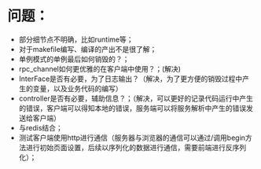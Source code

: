 # 问题：

* 部分细节点不明确，比如runtime等；
* 对于makefile编写、编译的产出不是很了解；
* 单例模式的单例最后如何销毁的？；
* rpc_channel如何更优雅的在客户端中使用？；(解决)
* InterFace是否有必要，为了日志输出？（解决，为了更方便的销毁过程中产生的变量，以及业务代码的编写）
* controller是否有必要，辅助信息？；（解决，可以更好的记录代码运行中产生的错误，客户端可以得知本地的错误，服务端可以将服务解析中产生的错误发送给客户端）
* 与redis结合；
* 测试客户端使用http进行通信（服务器与浏览器的通信可以通过/调用begin方法进行初始页面设置，后续以序列化的数据进行通信，需要前端进行反序列化）；

